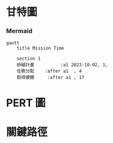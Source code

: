 # 甘特圖
### Mermaid
```mermaid
gantt
    title Mission Time

    section 1  
    研礙計畫          :a1 2023-10-02, 1, 
    任務分配    :after a1  , 4
    取得硬體     :after a1 , 17

```
# PERT 圖

# 關鍵路徑
